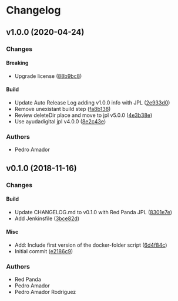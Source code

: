 # Changelog

## v1.0.0 (2020-04-24)

### Changes

#### Breaking

* Upgrade license ([88b9bc8](https://github.com/ayudadigital/dind-folder/commit/88b9bc8))

#### Build

* Update Auto Release Log adding v1.0.0 info with JPL ([2e933d0](https://github.com/ayudadigital/dind-folder/commit/2e933d0))
* Remove unexistant build step ([fa8b138](https://github.com/ayudadigital/dind-folder/commit/fa8b138))
* Review deleteDir place and move to jpl v5.0.0 ([4e3b38e](https://github.com/ayudadigital/dind-folder/commit/4e3b38e))
* Use ayudadigital jpl v4.0.0 ([8e2c43e](https://github.com/ayudadigital/dind-folder/commit/8e2c43e))

### Authors

* Pedro Amador

## v0.1.0 (2018-11-16)

### Changes

#### Build

* Update CHANGELOG.md to v0.1.0 with Red Panda JPL ([8301e7e](https://github.com/ayudadigital/dind-folder/commit/8301e7e))
* Add Jenkinsfile ([3bce82d](https://github.com/ayudadigital/dind-folder/commit/3bce82d))

#### Misc

* Add: Include first version of the docker-folder script ([6d4f84c](https://github.com/ayudadigital/dind-folder/commit/6d4f84c))
* Initial commit ([e2186c9](https://github.com/ayudadigital/dind-folder/commit/e2186c9))

### Authors

* Red Panda
* Pedro Amador
* Pedro Amador Rodríguez

